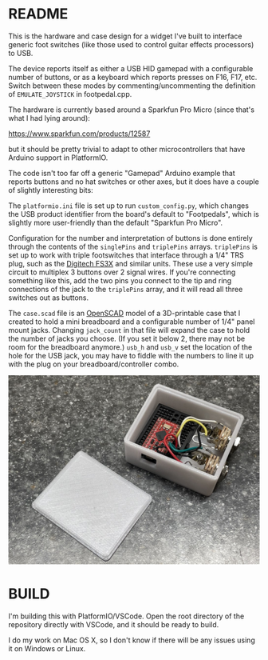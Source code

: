 # README #

This is the hardware and case design for a widget I've built to interface generic foot switches (like those used to control guitar effects processors) to USB.

The device reports itself as either a USB HID gamepad with a configurable number of buttons, or as a keyboard which reports presses on F16, F17, etc. Switch between these modes by commenting/uncommenting the definition of `EMULATE_JOYSTICK` in footpedal.cpp.

The hardware is currently based around a Sparkfun Pro Micro (since that's what I had lying around):

https://www.sparkfun.com/products/12587

but it should be pretty trivial to adapt to other microcontrollers that have Arduino support in PlatformIO.

The code isn't too far off a generic "Gamepad" Arduino example that reports buttons and no hat switches or other axes, but it does have a couple of slightly interesting bits:

The `platformio.ini` file is set up to run `custom_config.py`, which changes the USB product identifier from the board's default to "Footpedals", which is slightly more user-friendly than the default "Sparkfun Pro Micro".

Configuration for the number and interpretation of buttons is done entirely through the contents of the `singlePins` and `triplePins` arrays. 
`triplePins` is set up to work with triple footswitches that interface through a 1/4" TRS plug, such as the [Digitech FS3X](https://www.digitech.com/foot-controllers/FS3X+3-Button+Footswitch.html) and similar units. These use a very simple circuit to multiplex 3 buttons over 2 signal wires. If you're connecting something like this, add the two pins you connect to the tip and ring connections of the jack to the `triplePins` array, and it will read all three switches out as buttons.

The `case.scad` file is an [OpenSCAD](https://www.openscad.org) model of a 3D-printable case that I created to hold a mini breadboard and a configurable number of 1/4" panel mount jacks. Changing `jack_count` in that file will expand the case to hold the number of jacks you choose. (If you set it below 2, there may not be room for the breadboard anymore.) `usb_h` and `usb_v` set the location of the hole for the USB jack, you may have to fiddle with the numbers to line it up with the plug on your breadboard/controller combo.

<img src="footpedal.jpg">

# BUILD #

I'm building this with PlatformIO/VSCode. Open the root directory of the repository directly with VSCode, and it should be ready to build.

I do my work on Mac OS X, so I don't know if there will be any issues using it on Windows or Linux.
